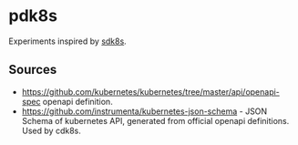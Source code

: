 # pdk8s

Experiments inspired by [sdk8s](https://github.com/awslabs/cdk8s).


## Sources

 * https://github.com/kubernetes/kubernetes/tree/master/api/openapi-spec openapi definition.
 * https://github.com/instrumenta/kubernetes-json-schema - JSON Schema of kubernetes API, generated from official openapi definitions.  Used by cdk8s.
